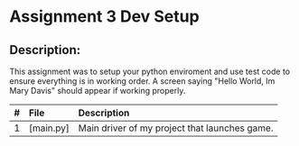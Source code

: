 # Assignment 3 Dev Setup
## Description:
This assignment was to setup your python enviroment and use test code to ensure everything is in working order. A screen saying "Hello World, Im Mary Davis" should appear if working properly.

|   #   | File             | Description                                        |
| :---: | :--------------- | :-------------------------------------------------- |
|   1   | [main.py]        | Main driver of my project that launches game.      |
